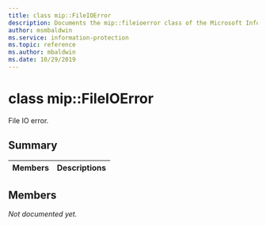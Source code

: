 ```yaml
---
title: class mip::FileIOError 
description: Documents the mip::fileioerror class of the Microsoft Information Protection (MIP) SDK.
author: msmbaldwin
ms.service: information-protection
ms.topic: reference
ms.author: mbaldwin
ms.date: 10/29/2019
---
```


# class mip::FileIOError 
File IO error.
  
## Summary
 Members                        | Descriptions                                
--------------------------------|---------------------------------------------
  
## Members
_Not documented yet._
